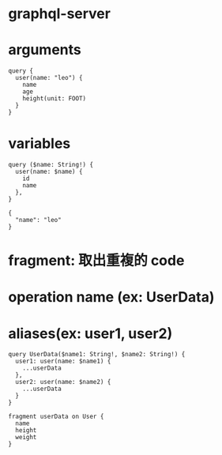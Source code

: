# graphql-server

# arguments

```
query {
  user(name: "leo") {
    name
    age
    height(unit: FOOT)
  }
}
```

# variables

```
query ($name: String!) {
  user(name: $name) {
    id
    name
  },
}

{
  "name": "leo"
}
```

# fragment: 取出重複的 code
# operation name (ex: UserData)
# aliases(ex: user1, user2)

```
query UserData($name1: String!, $name2: String!) {
  user1: user(name: $name1) {
    ...userData
  },
  user2: user(name: $name2) {
    ...userData
  }
}

fragment userData on User {
  name
  height
  weight
}
```

